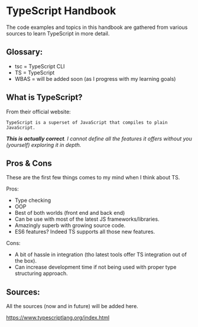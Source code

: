 # TypeScript Handbook

The code examples and topics in this handbook are gathered from various sources to learn TypeScript in more detail.

## Glossary:

- tsc = TypeScript CLI
- TS = TypeScript
- WBAS = will be added soon (as I progress with my learning goals)

## What is TypeScript?

From their official website:

`TypeScript is a superset of JavaScript that compiles to plain JavaScript.`

_**This is actually correct**. I cannot define all the features it offers without you (yourself) exploring it in depth._

## Pros & Cons

These are the first few things comes to my mind when I think about TS.

Pros:

- Type checking
- OOP
- Best of both worlds (front end and back end)
- Can be use with most of the latest JS frameworks/libraries.
- Amazingly superb with growing source code.
- ES6 features? Indeed TS supports all those new features.

Cons:

- A bit of hassle in integration (tho latest tools offer TS integration out of the box).
- Can increase development time if not being used with proper type structuring approach.

## Sources:

All the sources (now and in future) will be added here.

https://www.typescriptlang.org/index.html
